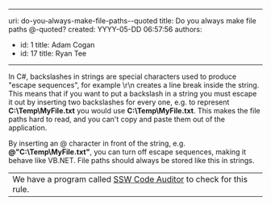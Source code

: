 

---
uri: do-you-always-make-file-paths--quoted
title: Do you always make file paths @-quoted?
created: YYYY-05-DD 06:57:56
authors:
  - id: 1
    title: Adam Cogan
  - id: 17
    title: Ryan Tee
---




<span class='intro'> In C#, backslashes in strings are special characters used to produce &quot;escape sequences&quot;, for example \r\n creates a line break inside the string. This means that if you want to put a backslash in a string you must escape it out by inserting two backslashes for every one, e.g. to represent <b>C&#58;\Temp\MyFile.txt</b> you would use <b>C&#58;\\Temp\\MyFile.txt</b>. This makes the file paths hard to read, and you can't copy and paste them out of the application.
 </span>


  <p>By inserting an @ character in front of the string, e.g. <b>@&quot;C&#58;\Temp\MyFile.txt&quot;</b>, you can turn off escape sequences, making it behave like VB.NET. File paths should always be stored like this in strings.</p>
<table id="table6" class="clsSSWProductTable" cellspacing="2" summary="Code Auditor" cellpadding="2">
    <tbody>
        <tr>
            <td>We have a program called <a href="http&#58;//www.ssw.com.au/ssw/CodeAuditor/">SSW Code Auditor</a> to check for this rule.</td>
        </tr>
    </tbody>
</table>



